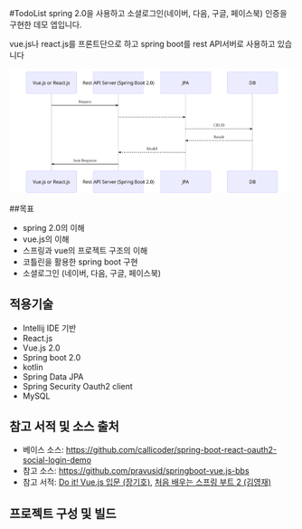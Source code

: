 #TodoList
spring 2.0을 사용하고 소셜로그인(네이버, 다음, 구글, 페이스북) 인증을 구현한 데모 엡입니다.

vue.js나 react.js를 프론트단으로 하고 spring boot를 rest API서버로 사용하고 있습니다

![sequence diagram](/img/mermaid-diagram-20190222152903.svg)

##목표

- spring 2.0의 이해
- vue.js의 이해
- 스프링과 vue의 프로젝트 구조의 이해
- 코틀린을 활용한 spring boot 구현
- 소셜로그인 (네이버, 다음, 구글, 페이스북)

##  적용기술

- Intellij IDE 기반
- React.js
- Vue.js 2.0
- Spring boot 2.0
- kotlin
- Spring Data JPA
- Spring Security Oauth2 client
- MySQL

## 참고 서적 및 소스 출처

- 베이스 소스: https://github.com/callicoder/spring-boot-react-oauth2-social-login-demo
- 참고 소스: https://github.com/pravusid/springboot-vue.js-bbs
- 참고 서적: [Do it! Vue.js 입문 (장기호)](https://book.naver.com/bookdb/book_detail.nhn?bid=13256615), [처음 배우는 스프링 부트 2 (김영재)](https://book.naver.com/bookdb/book_detail.nhn?bid=14031681)

## 프로젝트 구성 및 빌드

